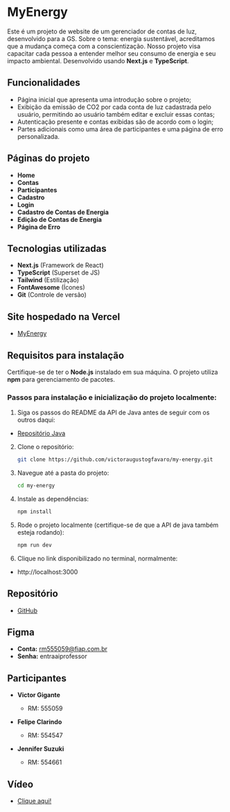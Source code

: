 # MyEnergy

Este é um projeto de website de um gerenciador de contas de luz, desenvolvido para a GS. Sobre o tema: energia sustentável, acreditamos que a mudança começa com a conscientização. Nosso projeto visa capacitar cada pessoa a entender melhor seu consumo de energia e seu impacto ambiental. Desenvolvido usando **Next.js** e **TypeScript**.

## Funcionalidades

- Página inicial que apresenta uma introdução sobre o projeto;
- Exibição da emissão de CO2 por cada conta de luz cadastrada pelo usuário, permitindo ao usuário também editar e excluir essas contas;
- Autenticação presente e contas exibidas são de acordo com o login;
- Partes adicionais como uma área de participantes e uma página de erro personalizada.

## Páginas do projeto

- **Home**
- **Contas**
- **Participantes**
- **Cadastro**
- **Login**
- **Cadastro de Contas de Energia**
- **Edição de Contas de Energia**
- **Página de Erro**

## Tecnologias utilizadas

- **Next.js** (Framework de React)
- **TypeScript** (Superset de JS)
- **Tailwind** (Estilização)
- **FontAwesome** (Ícones)
- **Git** (Controle de versão)

## Site hospedado na Vercel

- [MyEnergy](https://)

## Requisitos para instalação

Certifique-se de ter o **Node.js** instalado em sua máquina. O projeto utiliza **npm** para gerenciamento de pacotes.

### Passos para instalação e inicialização do projeto localmente:

1. Siga os passos do README da API de Java antes de seguir com os outros daqui:

- [Repositório Java](https://github.com/jenniesuzuki/myEnergy)

2. Clone o repositório:

   ```bash
   git clone https://github.com/victoraugustogfavaro/my-energy.git

   ```

3. Navegue até a pasta do projeto:

   ```bash
   cd my-energy

   ```

4. Instale as dependências:

   ```bash
   npm install

   ```

5. Rode o projeto localmente (certifique-se de que a API de java também esteja rodando):

   ```bash
   npm run dev

   ```

6. Clique no link disponibilizado no terminal, normalmente:

- http://localhost:3000

## Repositório

- [GitHub](https://github.com/victoraugustogfavaro/my-energy)

## Figma

- **Conta:** rm555059@fiap.com.br
- **Senha:** entraaiprofessor

## Participantes

- **Victor Gigante**

  - RM: 555059

- **Felipe Clarindo**

  - RM: 554547

- **Jennifer Suzuki**
  - RM: 554661

## Vídeo

- [Clique aqui!](https://)
